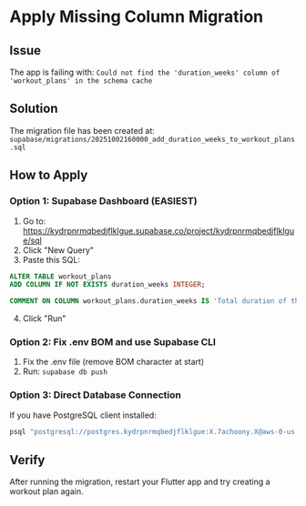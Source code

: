 # Apply Missing Column Migration

## Issue
The app is failing with: `Could not find the 'duration_weeks' column of 'workout_plans' in the schema cache`

## Solution
The migration file has been created at:
`supabase/migrations/20251002160000_add_duration_weeks_to_workout_plans.sql`

## How to Apply

### Option 1: Supabase Dashboard (EASIEST)
1. Go to: https://kydrpnrmqbedjflklgue.supabase.co/project/kydrpnrmqbedjflklgue/sql
2. Click "New Query"
3. Paste this SQL:
```sql
ALTER TABLE workout_plans
ADD COLUMN IF NOT EXISTS duration_weeks INTEGER;

COMMENT ON COLUMN workout_plans.duration_weeks IS 'Total duration of the workout plan in weeks';
```
4. Click "Run"

### Option 2: Fix .env BOM and use Supabase CLI
1. Fix the .env file (remove BOM character at start)
2. Run: `supabase db push`

### Option 3: Direct Database Connection
If you have PostgreSQL client installed:
```bash
psql "postgresql://postgres.kydrpnrmqbedjflklgue:X.7achoony.X@aws-0-us-east-1.pooler.supabase.com:6543/postgres" -f supabase/migrations/20251002160000_add_duration_weeks_to_workout_plans.sql
```

## Verify
After running the migration, restart your Flutter app and try creating a workout plan again.
